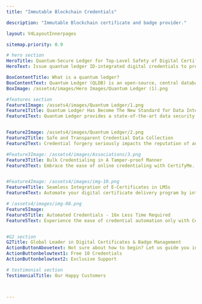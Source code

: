 ```yaml
---
title: "Immutable Blockchain Credentials"

description: "Immutable Blockchain certificate and badge provider."

layout: V4LayoutInnerpages

sitemap.priority: 0.9

# hero section
HeroTitle: Quantum-Secure Ledger for Top-Level Safety of Digital Certificates
HeroText: Issue quantum ledger ID-integrated digital credentials to protect cryptographic algorithms used in digital credentials.

BoxContentTitle: What is a quantum ledger?
BoxContentText: Quantum Ledger (QLDB) is an open-source, central database that stores every detail without the flexibility of removing or deleting an entry or modifying the history. Along with ledger, our credentialing platform is also blockchain-powered. <br> Thus, data tampering is no longer a concern when you choose us as your credentialing partner.
BoxImage: /assets4/images/Hero Images/Quantum Ledger (1).png

#features section
Feature1Image: /assets4/images/Quantum Ledger/1.png
Feature1Title: Quantum Ledger Has Become The New Standard for Data Integration in Digital Credentials
Feature1Text: Quantum Ledger provides a state-of-the-art data security mechanism as it has no single point of failure because it runs on many nodes in parallel, which can be located anywhere in the world. It is also highly scalable as more nodes are added without any downside since Quantum Ledger becomes more fault tolerant and more reliable with the number of nodes available. <br> Quantum ledger-integrated digital credentials are future-proof against the potential threat of quantum computers. No matter how advanced quantum computing gets, the security and privacy of digital credentials remain intact.


Feature2Image: /assets4/images/Quantum Ledger/2.png
Feature2Title: Safe and Transparent Credential Data Collection
Feature2Text: Credential forgery seriously impacts the reputation of an organization. To address this, CertifyMe has introduced digital badges and certificates that store details in a quantum ledger database that allows credential activity monitoring and tracking of the engagement level. <br> Our blockchain-enabled decentralized and distributed ledger system maintains a tamper-proof record of credential transactions and updates. We maintain data integrity following easy verification and validation of digital credentials.

#Feature3Image: /assets4/images/Associations/3.png
Feature3Title: Bulk Credentialing in A Tamper-proof Manner
Feature3Text: Embrace the ease of online credentialing with CertifyMe. Press a single button and automatically send your certificates & badges to all recipients. Simplify the process of providing a ‘seal of approval’ to learners & members to progress their careers.


#Feature4Image: /assets4/images/img-10.png
Feature4Title: Seamless Integration of E-Certificates in LMSs
Feature4Text: Automate your digital certificate delivery program by integrating us into your existing learning management systems following a no-code integration process. Effortlessly manage your recipient data without the worry of data theft.

# /assets4/images/img-08.png
Feature5Image:
Feature5Title: Automated Credentials - 16x Less Time Required
Feature5Text: Experience the ease of credential automation only with CertifyMe. Quick delivery and tracking of as many credentials as you issue. Don’t be in the dark anymore about the future of credentials offered by you - track them down whenever you want, wherever you want.<br> Integrate us into your learning management system (LMSs) for a simplified yet effective credential management solution.


#G2 section
G2Title: Global Leader in Digital Certificates & Badge Management
ActionButtonAbovetext: Not sure about how to begin? Let us guide you in the right direction!
ActionButtonbelowtext1: Free 10 Credentials
ActionButtonbelowtext2: Exclusive Support

# testimonial section
TestimonialTitle: Our Happy Customers 



---
```

